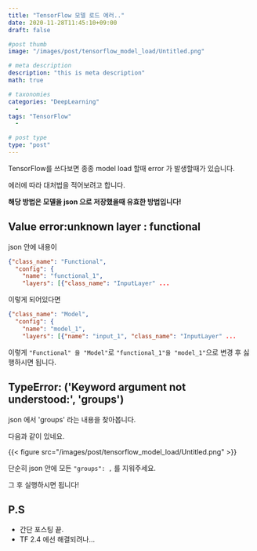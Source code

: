 ```yaml
---
title: "TensorFlow 모델 로드 에러.."
date: 2020-11-28T11:45:10+09:00
draft: false

#post thumb
image: "/images/post/tensorflow_model_load/Untitled.png"

# meta description
description: "this is meta description"
math: true

# taxonomies
categories: "DeepLearning"
  - 
tags: "TensorFlow"
  - 

# post type
type: "post"
---
```


TensorFlow를 쓰다보면 종종 model load 할때 error 가 발생할때가 있습니다.

에러에 따라  대처법을 적어보려고 합니다. 

**해당 방법은 모델을 json 으로 저장했을때 유효한 방법입니다!**

## Value error:unknown layer : functional

json 안에 내용이

``` json
{"class_name": "Functional", 
  "config": {
    "name": "functional_1", 
    "layers": [{"class_name": "InputLayer" ...
```

이렇게 되어있다면

```json
{"class_name": "Model", 
  "config": {
    "name": "model_1", 
    "layers": [{"name": "input_1", "class_name": "InputLayer" ...
```

이렇게 `"Functional" 을 "Model"`로 `"functional_1"을 "model_1"`으로 변경 후 싫행하시면 됩니다. 

## TypeError: ('Keyword argument not understood:', 'groups')

json 에서 'groups' 라는 내용을 찾아봅니다. 

다음과 같이 있네요.

{{< figure src="/images/post/tensorflow_model_load/Untitled.png" >}}

단순히 json 안에 모든 `"groups": ,` 를 지워주세요. 

그 후 실행하시면 됩니다!

## P.S
- 간단 포스팅 끝.
- TF 2.4 에선 해결되려나...